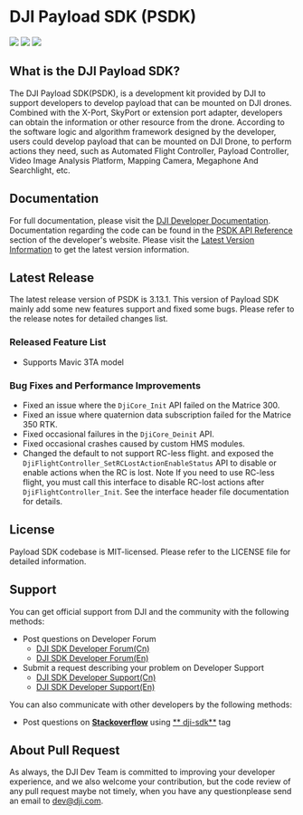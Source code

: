 # DJI Payload SDK (PSDK)

![](https://img.shields.io/badge/version-V3.13.1-purple.svg)
![](https://img.shields.io/badge/platform-linux_|_rtos-red.svg)
![](https://img.shields.io/badge/license-MIT-cyan.svg)

## What is the DJI Payload SDK?

The DJI Payload SDK(PSDK), is a development kit provided by DJI to support developers to develop payload that can be
mounted on DJI drones. Combined with the X-Port, SkyPort or extension port adapter, developers can obtain the
information or other resource from the drone. According to the software logic and algorithm framework designed by the
developer, users could develop payload that can be mounted on DJI Drone, to perform actions they need, such as Automated
Flight Controller, Payload Controller, Video Image Analysis Platform, Mapping Camera, Megaphone And Searchlight, etc.

## Documentation

For full documentation, please visit
the [DJI Developer Documentation](https://developer.dji.com/doc/payload-sdk-tutorial/en/). Documentation regarding the
code can be found in the [PSDK API Reference](https://developer.dji.com/doc/payload-sdk-api-reference/en/)
section of the developer's website. Please visit
the [Latest Version Information](https://developer.dji.com/doc/payload-sdk-tutorial/en/)
to get the latest version information.

## Latest Release

The latest release version of PSDK is 3.13.1. This version of Payload SDK mainly add some new features support and fixed some
bugs. Please refer to the release notes for detailed changes list.

### Released Feature List

* Supports Mavic 3TA  model

### Bug Fixes and Performance Improvements
* Fixed an issue where the `DjiCore_Init` API failed on the Matrice 300.
* Fixed an issue where quaternion data subscription failed for the Matrice 350 RTK.
* Fixed occasional failures in the `DjiCore_Deinit` API.
* Fixed occasional crashes caused by custom HMS modules.
* Changed the default to not support RC-less flight. and exposed the `DjiFlightController_SetRCLostActionEnableStatus` API to disable or enable actions when the RC is lost.
Note If you need to use RC-less flight, you must call this interface to disable RC-lost actions after `DjiFlightController_Init`. See the interface header file documentation for details.  
## License

Payload SDK codebase is MIT-licensed. Please refer to the LICENSE file for detailed information.

## Support

You can get official support from DJI and the community with the following methods:

- Post questions on Developer Forum
    * [DJI SDK Developer Forum(Cn)](https://djisdksupport.zendesk.com/hc/zh-cn/community/topics)
    * [DJI SDK Developer Forum(En)](https://djisdksupport.zendesk.com/hc/en-us/community/topics)
- Submit a request describing your problem on Developer Support
    * [DJI SDK Developer Support(Cn)](https://djisdksupport.zendesk.com/hc/zh-cn/requests/new)
    * [DJI SDK Developer Support(En)](https://djisdksupport.zendesk.com/hc/en-us/requests/new)

You can also communicate with other developers by the following methods:

- Post questions on [**Stackoverflow**](http://stackoverflow.com) using [**
  dji-sdk**](http://stackoverflow.com/questions/tagged/dji-sdk) tag

## About Pull Request
As always, the DJI Dev Team is committed to improving your developer experience, and we also welcome your contribution,
but the code review of any pull request maybe not timely, when you have any questionplease send an email to dev@dji.com.
